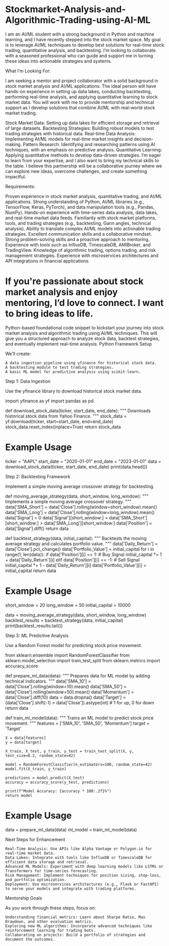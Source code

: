 # Stockmarket-Analysis-and-Algorithmic-Trading-using-AI-ML
I am an AI/ML student with a strong background in Python and machine learning, and I have recently stepped into the stock market space. My goal is to leverage AI/ML techniques to develop best solutions for real-time stock trading, quantitative analysis, and backtesting. I’m looking to collaborate with a seasoned professional who can guide and support me in turning these ideas into actionable strategies and systems.

What I’m Looking For:

I am seeking a mentor and project collaborator with a solid background in stock market analysis and AI/ML applications. The ideal person will have hands-on experience in setting up data lakes, conducting backtesting, performing real-time analysis, and applying quantitative learning to stock market data. You will work with me to provide mentorship and technical support as I develop solutions that combine AI/ML with real-world stock market trading.

Stock Market Data: Setting up data lakes for efficient storage and retrieval of large datasets.
Backtesting Strategies: Building robust models to test trading strategies with historical data.
Real-time Data Analysis: Implementing AI/ML models for real-time market insights and decision-making.
Pattern Research: Identifying and researching patterns using AI techniques, with an emphasis on predictive analysis.
Quantitative Learning: Applying quantitative methods to develop data-driven strategies.
I’m eager to learn from your expertise, and I also want to bring my technical skills to the table. I believe this partnership will be a collaborative journey where we can explore new ideas, overcome challenges, and create something impactful.

Requirements:

Proven experience in stock market analysis, quantitative trading, and AI/ML applications.
Strong understanding of Python, AI/ML libraries (e.g., TensorFlow, Keras, PyTorch), and data manipulation tools (e.g., Pandas, NumPy).
Hands-on experience with time-series data analysis, data lakes, and real-time market data feeds.
Familiarity with stock market platforms, tools, and trading strategies (e.g., backtesting, Gann angles, technical analysis).
Ability to translate complex AI/ML models into actionable trading strategies.
Excellent communication skills and a collaborative mindset.
Strong problem-solving skills and a proactive approach to mentoring.
Experience with tools such as InfluxDB, TimescaleDB, AMIBroker, and TradingView.
Knowledge of algorithmic trading, options trading, and risk management strategies.
Experience with microservices architectures and API integrations in financial applications.

If you're passionate about stock market analysis and enjoy mentoring, I’d love to connect. I want to bring  ideas to life.
=====================
 Python-based foundational code snippet to kickstart your journey into stock market analysis and algorithmic trading using AI/ML techniques. This will give you a structured approach to analyze stock data, backtest strategies, and eventually implement real-time analysis.
Python Framework Setup

We’ll create:

    A data ingestion pipeline using yfinance for historical stock data.
    A backtesting module to test trading strategies.
    A basic ML model for predictive analysis using scikit-learn.

Step 1: Data Ingestion

Use the yfinance library to download historical stock market data.

import yfinance as yf
import pandas as pd

def download_stock_data(ticker, start_date, end_date):
    """
    Downloads historical stock data from Yahoo Finance.
    """
    stock_data = yf.download(ticker, start=start_date, end=end_date)
    stock_data.reset_index(inplace=True)
    return stock_data

# Example Usage
ticker = "AAPL"
start_date = "2020-01-01"
end_date = "2023-01-01"
data = download_stock_data(ticker, start_date, end_date)
print(data.head())

Step 2: Backtesting Framework

Implement a simple moving average crossover strategy for backtesting.

def moving_average_strategy(data, short_window, long_window):
    """
    Implements a simple moving average crossover strategy.
    """
    data['SMA_Short'] = data['Close'].rolling(window=short_window).mean()
    data['SMA_Long'] = data['Close'].rolling(window=long_window).mean()
    data['Signal'] = 0
    data['Signal'][short_window:] = data['SMA_Short'][short_window:] > data['SMA_Long'][short_window:]
    data['Position'] = data['Signal'].diff()
    return data

def backtest_strategy(data, initial_capital):
    """
    Backtests the moving average strategy and calculates portfolio value.
    """
    data['Daily_Return'] = data['Close'].pct_change()
    data['Portfolio_Value'] = initial_capital
    for i in range(1, len(data)):
        if data['Position'][i] == 1:  # Buy Signal
            initial_capital *= 1 + data['Daily_Return'][i]
        elif data['Position'][i] == -1:  # Sell Signal
            initial_capital *= 1 - data['Daily_Return'][i]
        data['Portfolio_Value'][i] = initial_capital
    return data

# Example Usage
short_window = 20
long_window = 50
initial_capital = 10000

data = moving_average_strategy(data, short_window, long_window)
backtest_results = backtest_strategy(data, initial_capital)
print(backtest_results.tail())

Step 3: ML Predictive Analysis

Use a Random Forest model for predicting stock price movement.

from sklearn.ensemble import RandomForestClassifier
from sklearn.model_selection import train_test_split
from sklearn.metrics import accuracy_score

def prepare_ml_data(data):
    """
    Prepares data for ML model by adding technical indicators.
    """
    data['SMA_10'] = data['Close'].rolling(window=10).mean()
    data['SMA_50'] = data['Close'].rolling(window=50).mean()
    data['Momentum'] = data['Close'].diff(10)
    data = data.dropna()
    data['Target'] = (data['Close'].shift(-1) > data['Close']).astype(int)  # 1 for up, 0 for down
    return data

def train_ml_model(data):
    """
    Trains an ML model to predict stock price movement.
    """
    features = ['SMA_10', 'SMA_50', 'Momentum']
    target = 'Target'

    X = data[features]
    y = data[target]

    X_train, X_test, y_train, y_test = train_test_split(X, y, test_size=0.2, random_state=42)

    model = RandomForestClassifier(n_estimators=100, random_state=42)
    model.fit(X_train, y_train)

    predictions = model.predict(X_test)
    accuracy = accuracy_score(y_test, predictions)

    print(f"Model Accuracy: {accuracy * 100:.2f}%")
    return model

# Example Usage
data = prepare_ml_data(data)
ml_model = train_ml_model(data)

Next Steps for Enhancement

    Real-Time Analysis: Use APIs like Alpha Vantage or Polygon.io for real-time market data.
    Data Lakes: Integrate with tools like InfluxDB or TimescaleDB for efficient data storage and retrieval.
    Advanced ML Models: Experiment with deep learning models like LSTMs or Transformers for time-series forecasting.
    Risk Management: Implement techniques for position sizing, stop-loss, and portfolio optimization.
    Deployment: Use microservices architectures (e.g., Flask or FastAPI) to serve your models and integrate with trading platforms.

Mentorship Goals

As you work through these steps, focus on:

    Understanding financial metrics: Learn about Sharpe Ratio, Max Drawdown, and other evaluation metrics.
    Exploring new ML algorithms: Incorporate advanced techniques like reinforcement learning for trading bots.
    Collaborating on projects: Build a portfolio of strategies and document the outcomes.
